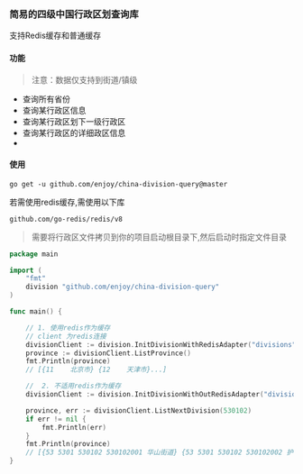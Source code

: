 ### 简易的四级中国行政区划查询库

支持Redis缓存和普通缓存

#### 功能

> 注意：数据仅支持到街道/镇级

- 查询所有省份
- 查询某行政区信息
- 查询某行政区划下一级行政区
- 查询某行政区的详细政区信息
-

#### 使用

```shell
go get -u github.com/enjoy/china-division-query@master
```

若需使用redis缓存,需使用以下库

```shell
github.com/go-redis/redis/v8
```

> 需要将行政区文件拷贝到你的项目启动根目录下,然后启动时指定文件目录
>

```go
package main

import (
	"fmt"
	division "github.com/enjoy/china-division-query"
)

func main() {

	// 1. 使用redis作为缓存
	// client 为redis连接
	divisionClient := division.InitDivisionWithRedisAdapter("divisions", client)
	province := divisionClient.ListProvince()
	fmt.Println(province)
	// [{11    北京市} {12    天津市}...]

	//	2. 不适用redis作为缓存
	divisionClient := division.InitDivisionWithOutRedisAdapter("divisions")

	province, err := divisionClient.ListNextDivision(530102)
	if err != nil {
		fmt.Println(err)
	}
	fmt.Println(province)
	// [{53 5301 530102 530102001 华山街道} {53 5301 530102 530102002 护国街道} ...
}

```
